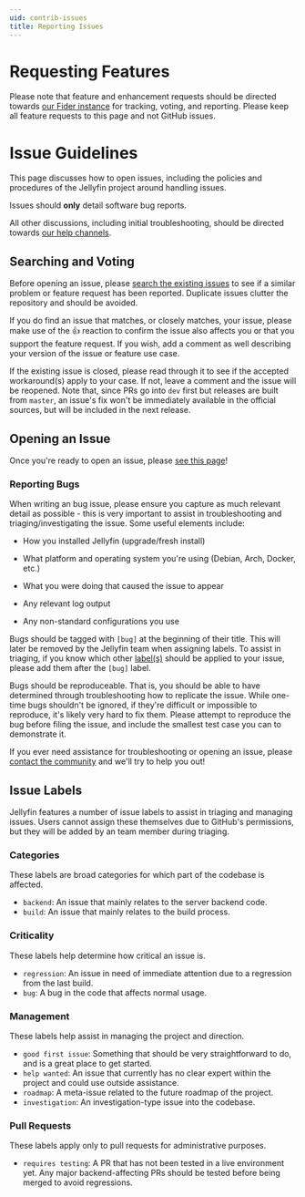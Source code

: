 ```yaml
---
uid: contrib-issues
title: Reporting Issues
---
```


# Requesting Features

Please note that feature and enhancement requests should be directed towards [our Fider instance](https://features.jellyfin.org) for tracking, voting, and reporting. Please keep all feature requests to this page and not GitHub issues.

# Issue Guidelines

This page discusses how to open issues, including the policies and procedures of the Jellyfin project around handling issues.

Issues should **only** detail software bug reports.

All other discussions, including initial troubleshooting, should be directed towards [our help channels](xref:getting-help).

## Searching and Voting

Before opening an issue, please [search the existing issues](https://github.com/jellyfin/jellyfin/issues?utf8=✓&q=is%3Aissue) to see if a similar problem or feature request has been reported. Duplicate issues clutter the repository and should be avoided.

If you do find an issue that matches, or closely matches, your issue, please make use of the :+1: reaction to confirm the issue also affects you or that you support the feature request. If you wish, add a comment as well describing your version of the issue or feature use case.

If the existing issue is closed, please read through it to see if the accepted workaround(s) apply to your case. If not, leave a comment and the issue will be reopened. Note that, since PRs go into `dev` first but releases are built from `master`, an issue's fix won't be immediately available in the official sources, but will be included in the next release.

## Opening an Issue

Once you're ready to open an issue, please [see this page](https://github.com/jellyfin/jellyfin/issues/new)!

### Reporting Bugs

When writing an bug issue, please ensure you capture as much relevant detail as possible - this is very important to assist in troubleshooting and triaging/investigating the issue. Some useful elements include:

* How you installed Jellyfin (upgrade/fresh install)

* What platform and operating system you're using (Debian, Arch, Docker, etc.)

* What you were doing that caused the issue to appear

* Any relevant log output

* Any non-standard configurations you use

Bugs should be tagged with `[bug]` at the beginning of their title. This will later be removed by the Jellyfin team when assigning labels. To assist in triaging, if you know which other [label(s)](xref:contrib-issues#issue-labels) should be applied to your issue, please add them after the `[bug]` label.

Bugs should be reproduceable. That is, you should be able to have determined through troubleshooting how to replicate the issue. While one-time bugs shouldn't be ignored, if they're difficult or impossible to reproduce, it's likely very hard to fix them. Please attempt to reproduce the bug before filing the issue, and include the smallest test case you can to demonstrate it.

If you ever need assistance for troubleshooting or opening an issue, please [contact the community](xref:getting-help) and we'll try to help you out!

## Issue Labels

Jellyfin features a number of issue labels to assist in triaging and managing issues. Users cannot assign these themselves due to GitHub's permissions, but they will be added by an team member during triaging.

### Categories

These labels are broad categories for which part of the codebase is affected.

* `backend`: An issue that mainly relates to the server backend code.
* `build`: An issue that mainly relates to the build process.

### Criticality

These labels help determine how critical an issue is.

* `regression`: An issue in need of immediate attention due to a regression from the last build.
* `bug`: A bug in the code that affects normal usage.

### Management

These labels help assist in managing the project and direction.

* `good first issue`: Something that should be very straightforward to do, and is a great place to get started.
* `help wanted`: An issue that currently has no clear expert within the project and could use outside assistance.
* `roadmap`: A meta-issue related to the future roadmap of the project.
* `investigation`: An investigation-type issue into the codebase.

### Pull Requests

These labels apply only to pull requests for administrative purposes.

* `requires testing`: A PR that has not been tested in a live environment yet. Any major backend-affecting PRs should be tested before being merged to avoid regressions.
